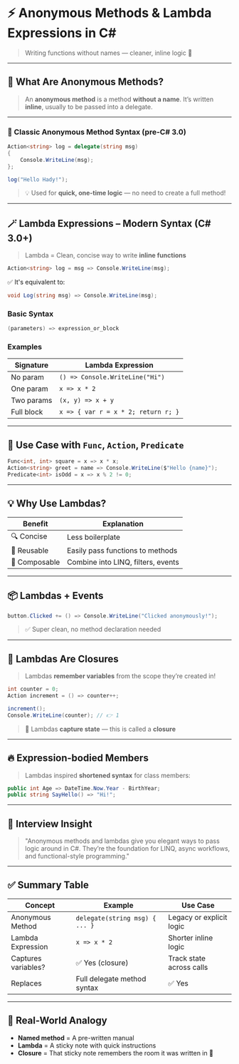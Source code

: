 # ⚡ **Anonymous Methods & Lambda Expressions in C#**

> Writing functions without names — cleaner, inline logic 🎯

---

## 🧠 What Are Anonymous Methods?

> An **anonymous method** is a method **without a name**.
> It’s written **inline**, usually to be passed into a delegate.

---

### 🧱 Classic Anonymous Method Syntax (pre-C# 3.0)

```csharp
Action<string> log = delegate(string msg)
{
    Console.WriteLine(msg);
};

log("Hello Hady!");
```

> 💡 Used for **quick, one-time logic** — no need to create a full method!

---

## 🪄 Lambda Expressions – Modern Syntax (C# 3.0+)

> Lambda = Clean, concise way to write **inline functions**

```csharp
Action<string> log = msg => Console.WriteLine(msg);
```

✅ It's equivalent to:

```csharp
void Log(string msg) => Console.WriteLine(msg);
```

### Basic Syntax

```csharp
(parameters) => expression_or_block
```

### Examples

| Signature  | Lambda Expression                   |
| ---------- | ----------------------------------- |
| No param   | `() => Console.WriteLine("Hi")`     |
| One param  | `x => x * 2`                        |
| Two params | `(x, y) => x + y`                   |
| Full block | `x => { var r = x * 2; return r; }` |

---

## 🧪 Use Case with `Func`, `Action`, `Predicate`

```csharp
Func<int, int> square = x => x * x;
Action<string> greet = name => Console.WriteLine($"Hello {name}");
Predicate<int> isOdd = x => x % 2 != 0;
```

---

## 💡 Why Use Lambdas?

| Benefit       | Explanation                        |
| ------------- | ---------------------------------- |
| 🔍 Concise    | Less boilerplate                   |
| 🚀 Reusable   | Easily pass functions to methods   |
| 🧱 Composable | Combine into LINQ, filters, events |

---

## 📦 Lambdas + Events

```csharp
button.Clicked += () => Console.WriteLine("Clicked anonymously!");
```

> ✅ Super clean, no method declaration needed

---

## 🧠 Lambdas Are Closures

> Lambdas **remember variables** from the scope they’re created in!

```csharp
int counter = 0;
Action increment = () => counter++;

increment();
Console.WriteLine(counter); // 👉 1
```

> 🔁 Lambdas **capture state** — this is called a **closure**

---

## 🔥 Expression-bodied Members

> Lambdas inspired **shortened syntax** for class members:

```csharp
public int Age => DateTime.Now.Year - BirthYear;
public string SayHello() => "Hi!";
```

---

## 🧠 Interview Insight

> "Anonymous methods and lambdas give you elegant ways to pass logic around in C#. They’re the foundation for LINQ, async workflows, and functional-style programming."

---

## ✅ Summary Table

| Concept             | Example                        | Use Case                 |
| ------------------- | ------------------------------ | ------------------------ |
| Anonymous Method    | `delegate(string msg) { ... }` | Legacy or explicit logic |
| Lambda Expression   | `x => x * 2`                   | Shorter inline logic     |
| Captures variables? | ✅ Yes (closure)               | Track state across calls |
| Replaces            | Full delegate method syntax    | ✅ Yes                   |

---

## 🧩 Real-World Analogy

- **Named method** = A pre-written manual
- **Lambda** = A sticky note with quick instructions
- **Closure** = That sticky note remembers the room it was written in 🧠
